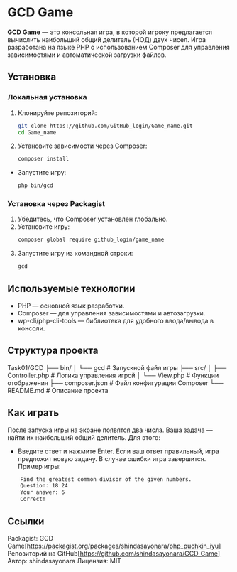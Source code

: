 # GCD Game

**GCD Game** — это консольная игра, в которой игроку предлагается вычислить наибольший общий делитель (НОД) двух чисел. Игра разработана на языке PHP с использованием Composer для управления зависимостями и автоматической загрузки файлов.

## Установка

### Локальная установка
1. Клонируйте репозиторий:
   ```bash
   git clone https://github.com/GitHub_login/Game_name.git
   cd Game_name
2. Установите зависимости через Composer:
    ```bash
    composer install
- Запустите игру:
    ```bash
    php bin/gcd
### Установка через Packagist
1. Убедитесь, что Composer установлен глобально.
2. Установите игру:
    ```bash
    composer global require github_login/game_name
3. Запустите игру из командной строки:
    ```bash
    gcd
## Используемые технологии
- PHP — основной язык разработки.
- Composer — для управления зависимостями и автозагрузки.
- wp-cli/php-cli-tools — библиотека для удобного ввода/вывода в консоли.
## Структура проекта

Task01/GCD
├── bin/
│   └── gcd       # Запускной файл игры
├── src/
│   ├── Controller.php        # Логика управления игрой
│   └── View.php              # Функции отображения
├── composer.json             # Файл конфигурации Composer
└── README.md                 # Описание проекта
## Как играть
После запуска игры на экране появятся два числа. Ваша задача — найти их наибольший общий делитель. Для этого:

- Введите ответ и нажмите Enter.
Если ваш ответ правильный, игра предложит новую задачу.
В случае ошибки игра завершится.
Пример игры:

```bash
    Find the greatest common divisor of the given numbers.
    Question: 18 24
    Your answer: 6
    Correct!
```
## Ссылки
Packagist: GCD Game[https://packagist.org/packages/shindasayonara/php_puchkin_iyu]
Репозиторий на GitHub[https://github.com/shindasayonara/GCD_Game]
Автор: shindasayonara
Лицензия: MIT
